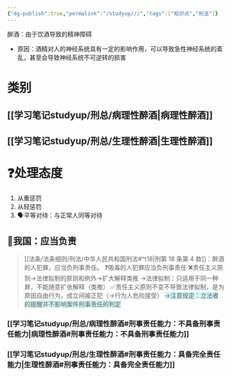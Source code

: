 ```yaml
---
{"dg-publish":true,"permalink":"/studyup///","tags":["知识点","刑法"]}
---
```


醉酒：由于饮酒导致的精神障碍
- 原因：酒精对人的神经系统具有一定的影响作用，可以导致急性神经系统的紊乱，甚至会导致神经系统不可逆转的损害
# 类别
## [[学习笔记studyup/刑总/病理性醉酒\|病理性醉酒]]
## [[学习笔记studyup/刑总/生理性醉酒\|生理性醉酒]]
# ❓处理态度
1. 从重惩罚
2. 从轻惩罚
3. 🗣️平等对待：与正常人同等对待
## 📍我国：应当负责
> [[法条/法条细则/刑法/中华人民共和国刑法#^t18\|刑第 18 条第 4 款]]：醉酒的人犯罪，应当负刑事责任。
>  ❓吸毒的人犯罪应当负刑事责任
> ❌责任主义原则→法律拟制的原则和例外→扩大解释类推
> →法律拟制：只适用于同一种罪，不能随意扩张解释（类推）
> ✅责任主义原则不变不导致法律拟制，是为原因自由行为，成立间接正犯（→行为人危险接受）
><span style="background:rgba(173, 239, 239, 0.55)">→注意规定：立法者的提醒并不影响案件刑事责任的判定</span>
### [[学习笔记studyup/刑总/病理性醉酒#刑事责任能力：不具备刑事责任能力\|病理性醉酒#刑事责任能力：不具备刑事责任能力]]
### [[学习笔记studyup/刑总/生理性醉酒#刑事责任能力：具备完全责任能力\|生理性醉酒#刑事责任能力：具备完全责任能力]]
